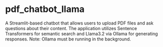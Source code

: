 # pdf_chatbot_llama
A Streamlit-based chatbot that allows users to upload PDF files and ask questions about their content. The application utilizes Sentence Transformers for semantic search and Llama3.2 via Ollama for generating responses. Note: Ollama must be running in the background.

